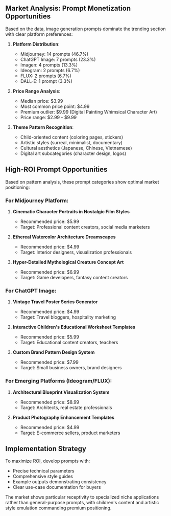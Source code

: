 ## Market Analysis: Prompt Monetization Opportunities

Based on the data, image generation prompts dominate the trending section with clear platform preferences:

1. **Platform Distribution**:
   - Midjourney: 14 prompts (46.7%)
   - ChatGPT Image: 7 prompts (23.3%)
   - Imagen: 4 prompts (13.3%)
   - Ideogram: 2 prompts (6.7%)
   - FLUX: 2 prompts (6.7%)
   - DALL-E: 1 prompt (3.3%)

2. **Price Range Analysis**:
   - Median price: $3.99
   - Most common price point: $4.99
   - Premium outlier: $9.99 (Digital Painting Whimsical Character Art)
   - Price range: $2.99 - $9.99

3. **Theme Pattern Recognition**:
   - Child-oriented content (coloring pages, stickers)
   - Artistic styles (surreal, minimalist, documentary)
   - Cultural aesthetics (Japanese, Chinese, Vietnamese)
   - Digital art subcategories (character design, logos)

## High-ROI Prompt Opportunities

Based on pattern analysis, these prompt categories show optimal market positioning:

### For Midjourney Platform:
1. **Cinematic Character Portraits in Nostalgic Film Styles**
   - Recommended price: $5.99
   - Target: Professional content creators, social media marketers

2. **Ethereal Watercolor Architecture Dreamscapes**
   - Recommended price: $4.99
   - Target: Interior designers, visualization professionals

3. **Hyper-Detailed Mythological Creature Concept Art**
   - Recommended price: $6.99
   - Target: Game developers, fantasy content creators

### For ChatGPT Image:
1. **Vintage Travel Poster Series Generator**
   - Recommended price: $4.99
   - Target: Travel bloggers, hospitality marketing

2. **Interactive Children's Educational Worksheet Templates**
   - Recommended price: $5.99
   - Target: Educational content creators, teachers

3. **Custom Brand Pattern Design System**
   - Recommended price: $7.99
   - Target: Small business owners, brand designers

### For Emerging Platforms (Ideogram/FLUX):
1. **Architectural Blueprint Visualization System**
   - Recommended price: $8.99
   - Target: Architects, real estate professionals

2. **Product Photography Enhancement Templates**
   - Recommended price: $4.99
   - Target: E-commerce sellers, product marketers

## Implementation Strategy
To maximize ROI, develop prompts with:
- Precise technical parameters
- Comprehensive style guides
- Example outputs demonstrating consistency
- Clear use-case documentation for buyers

The market shows particular receptivity to specialized niche applications rather than general-purpose prompts, with children's content and artistic style emulation commanding premium positioning.
